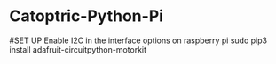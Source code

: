 # Catoptric-Python-Pi
#SET UP
Enable I2C in the interface options on raspberry pi
sudo pip3 install adafruit-circuitpython-motorkit